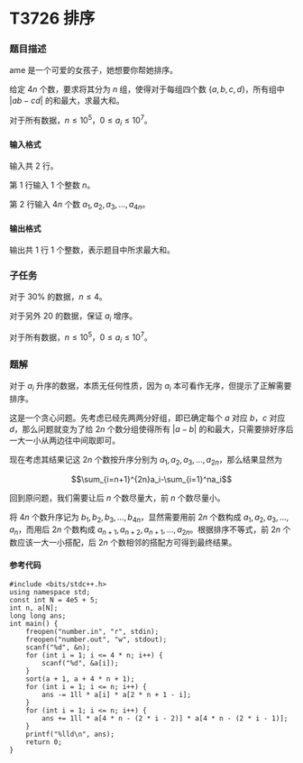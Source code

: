 # T3726 排序

### 题目描述

ame 是一个可爱的女孩子，她想要你帮她排序。

给定 $4n$ 个数，要求将其分为 $n$ 组，使得对于每组四个数 $\{a,b,c,d\}$，所有组中 $\lvert ab-cd\rvert$ 的和最大，求最大和。

对于所有数据，$n\leq 10^5$，$0\leq a_i\leq10^7$。

#### 输入格式

输入共 $2$ 行。

第 $1$ 行输入 $1$ 个整数 $n$。

第 $2$ 行输入 $4n$ 个数 $a_1,a_2,a_3,...,a_{4n}$。

#### 输出格式

输出共 $1$ 行 $1$ 个整数，表示题目中所求最大和。

### 子任务

对于 $30\%$ 的数据，$n \leq 4$。

对于另外 $20%$ 的数据，保证 $a_i$ 增序。

对于所有数据，$n\leq 10^5$，$0\leq a_i\leq10^7$。


<div style="page-break-after: always"></div>

### 题解

对于 $a_i$ 升序的数据，本质无任何性质，因为 $a_i$ 本可看作无序，但提示了正解需要排序。

这是一个贪心问题。先考虑已经先两两分好组，即已确定每个 $a$ 对应 $b$，$c$ 对应 $d$，那么问题就变为了给 $2n$ 个数分组使得所有 $\lvert a-b\lvert$ 的和最大，只需要排好序后一大一小从两边往中间取即可。

现在考虑其结果记这 $2n$ 个数按升序分别为 $a_1,a_2,a_3,...,a_{2n}$，那么结果显然为

$$\sum_{i=n+1}^{2n}a_i-\sum_{i=1}^na_i$$

回到原问题，我们需要让后 $n$ 个数尽量大，前 $n$ 个数尽量小。

将 $4n$ 个数升序记为 $b_1,b_2,b_3,...,b_{4n}$，显然需要用前 $2n$ 个数构成 $a_1,a_2,a_3,...,a_n$，而用后 $2n$ 个数构成 $a_{n+1},a_{n+2},a_{n+1},...,a_{2n}$。根据排序不等式，前 $2n$ 个数应该一大一小搭配，后 $2n$ 个数相邻的搭配方可得到最终结果。

#### 参考代码

```c++{.line-numbers}
#include <bits/stdc++.h>
using namespace std;
const int N = 4e5 + 5;
int n, a[N];
long long ans;
int main() {
    freopen("number.in", "r", stdin);
    freopen("number.out", "w", stdout);
    scanf("%d", &n);
    for (int i = 1; i <= 4 * n; i++) {
        scanf("%d", &a[i]);
    }
    sort(a + 1, a + 4 * n + 1);
    for (int i = 1; i <= n; i++) {
        ans -= 1ll * a[i] * a[2 * n + 1 - i];
    }
    for (int i = 1; i <= n; i++) {
        ans += 1ll * a[4 * n - (2 * i - 2)] * a[4 * n - (2 * i - 1)];
    }
    printf("%lld\n", ans);
    return 0;
}

```

<div style="page-break-after: always"></div>
